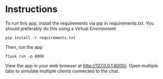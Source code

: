 # Instructions

To run this app, install the requirements via pip in requirements.txt. You should preferably do this using a Virtual Environment

```
pip install -r requirements.txt
```

Then, run the app

```
flask run -p 8000
```

View the app in your web browser at http://127.0.0.1:8000/. Open multiple tabs to simulate multiple clients connected to the chat.
